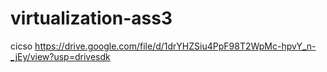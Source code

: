 # virtualization-ass3
cicso
https://drive.google.com/file/d/1drYHZSiu4PpF98T2WpMc-hpvY_n-_jEy/view?usp=drivesdk
